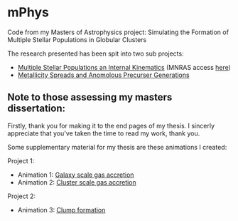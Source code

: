 # mPhys
Code from my Masters of Astrophysics project: Simulating the Formation of Multiple Stellar Populations in Globular Clusters

The research presented has been spit into two sub projects:
- [Multiple Stellar Populations an Internal Kinematics](project_1) (MNRAS access [here](https://academic.oup.com/mnras/advance-article-abstract/doi/10.1093/mnras/staa3376/5948118))
- [Metallicity Spreads and Anomolous Precurser Generations](project_2)

## Note to those assessing my masters dissertation:
Firstly, thank you for making it to the end pages of my thesis. I sincerly appreciate that you've taken the time to read my work, thank you. 

Some supplementary material for my thesis are these animations I created:

Project 1:
- Animation 1: [Galaxy scale gas accretion](https://youtu.be/JXToXAeH33Q)
- Animation 2: [Cluster scale gas accretion](https://youtu.be/ZxYFJi5Y4eg)

Project 2:
- Animation 3: [Clump formation](https://youtu.be/Q-Sm4XARaq4)



